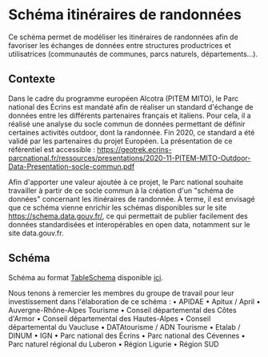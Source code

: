 # Schéma itinéraires de randonnées

Ce schéma permet de modéliser les itinéraires de randonnées afin de favoriser les échanges de données entre structures productrices et utilisatrices (communautés de communes, parcs naturels, départements...).

## Contexte

Dans le cadre du programme européen Alcotra (PITEM MITO), le Parc national des Écrins est mandaté afin de réaliser un standard d'échange de données entre les différents partenaires français et italiens. Pour cela, il a réalisé une analyse du socle commun de données permettant de définir certaines activités outdoor, dont la randonnée. Fin 2020, ce standard a été validé par les partenaires du projet Européen. La présentation de ce référentiel est accessible : https://geotrek.ecrins-parcnational.fr/ressources/presentations/2020-11-PITEM-MITO-Outdoor-Data-Presentation-socle-commun.pdf

Afin d'apporter une valeur ajoutée à ce projet, le Parc national souhaite travailler à partir de ce socle commun à la création d'un "schéma de données" concernant les itinéraires de randonnée. À terme, il est envisagé que ce schéma vienne enrichir les schémas disponibles sur le site https://schema.data.gouv.fr/, ce qui permettait de publier facilement des données standardisées et interopérables en open data, notamment sur le site data.gouv.fr.



## Schéma
Schéma au format [TableSchema](https://frictionlessdata.io/specs/table-schema) disponible [ici](https://github.com/PnX-SI/schema_randonnee/blob/master/schema.json).


Nous tenons à remercier les membres du groupe de travail pour leur investissement dans l'élaboration de ce schéma :
	• APIDAE
    • Apitux / April
    • Auvergne-Rhône-Alpes Tourisme
    • Conseil départemental des Côtes d'Armor
    • Conseil départemental des Hautes-Alpes
    • Conseil départemental du Vaucluse
    • DATAtourisme / ADN Tourisme
    • Etalab / DINUM
    • IGN
    • Parc national des Écrins
    • Parc national des Cévennes
    • Parc naturel régional du Luberon
    • Région Ligurie
    • Région SUD
